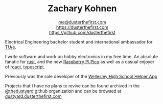 <h1 align="center">Zachary Kohnen</h1>

<div align="center">

[me@dusterthefirst.com](mailto:me@dusterthefirst.com) \
<https://dusterthefirst.com> \
<https://github.com/dusterthefirst>

</div>

Electrical Engineering bachelor student and international ambassador for [TU/e][tue].

[tue]: https://www.tue.nl/en/ "Eindhoven University of Technology"

I write software and work on hobby electronics in my free time.
An absolute fanatic for [rust], and the new [Raspberry PI Pico][pico] as well as
a casual enjoyer of [react], [typescript].

[rust]: https://www.rust-lang.org/
[pico]: https://www.raspberrypi.org/products/raspberry-pi-pico/

[typescript]: https://www.typescriptlang.org/
[react]: https://reactjs.org/

Previously was the sole developer of the [Wellesley High School Helper App][whsha]

[whsha]: https://github.com/whsha

Projects that I have no plans to revive can be found archived in the [@thedustyard]
github organization and can be browsed at [dustyard.dusterthefirst.com][dustyard]

[@thedustyard]: https://github.com/TheDustyard
[dustyard]: https://dustyard.dusterthefirst.com/
